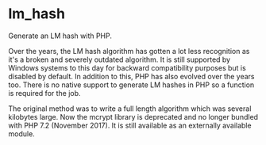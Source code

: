 # lm_hash
Generate an LM hash with PHP.

Over the years, the LM hash algorithm has gotten a lot less recognition as it's a broken and severely outdated algorithm. It is still supported by Windows systems to this day for backward compatibility purposes but is disabled by default. In addition to this, PHP has also evolved over the years too. There is no native support to generate LM hashes in PHP so a function is required for the job.

The original method was to write a full length algorithm which was several kilobytes large. Now the mcrypt library is deprecated and no longer bundled with PHP 7.2 (November 2017). It is still available as an externally available module.
